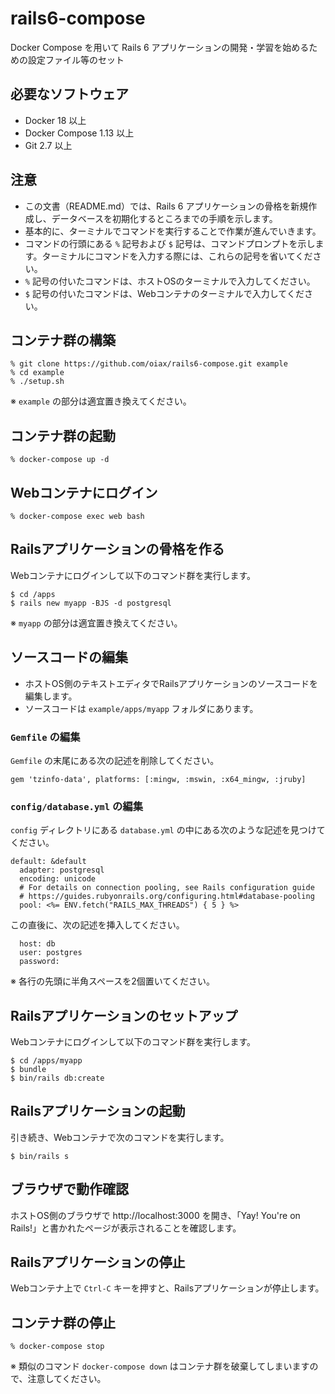 # rails6-compose

Docker Compose を用いて Rails 6 アプリケーションの開発・学習を始めるための設定ファイル等のセット

## 必要なソフトウェア

* Docker 18 以上
* Docker Compose 1.13 以上
* Git 2.7 以上

## 注意

* この文書（README.md）では、Rails 6 アプリケーションの骨格を新規作成し、データベースを初期化するところまでの手順を示します。
* 基本的に、ターミナルでコマンドを実行することで作業が進んでいきます。
* コマンドの行頭にある `%` 記号および `$` 記号は、コマンドプロンプトを示します。ターミナルにコマンドを入力する際には、これらの記号を省いてください。
* `%` 記号の付いたコマンドは、ホストOSのターミナルで入力してください。
* `$` 記号の付いたコマンドは、Webコンテナのターミナルで入力してください。

## コンテナ群の構築

```
% git clone https://github.com/oiax/rails6-compose.git example
% cd example
% ./setup.sh
```

※ `example` の部分は適宜置き換えてください。

## コンテナ群の起動

```
% docker-compose up -d
```

## Webコンテナにログイン

```
% docker-compose exec web bash
```

## Railsアプリケーションの骨格を作る

Webコンテナにログインして以下のコマンド群を実行します。

```
$ cd /apps
$ rails new myapp -BJS -d postgresql
```

※ `myapp` の部分は適宜置き換えてください。

## ソースコードの編集

* ホストOS側のテキストエディタでRailsアプリケーションのソースコードを編集します。
* ソースコードは `example/apps/myapp` フォルダにあります。

### `Gemfile` の編集

`Gemfile` の末尾にある次の記述を削除してください。

```
gem 'tzinfo-data', platforms: [:mingw, :mswin, :x64_mingw, :jruby]
```

### `config/database.yml` の編集

`config` ディレクトリにある `database.yml` の中にある次のような記述を見つけてください。

```
default: &default
  adapter: postgresql
  encoding: unicode
  # For details on connection pooling, see Rails configuration guide
  # https://guides.rubyonrails.org/configuring.html#database-pooling
  pool: <%= ENV.fetch("RAILS_MAX_THREADS") { 5 } %>
```

この直後に、次の記述を挿入してください。

```
  host: db
  user: postgres
  password:
```

※ 各行の先頭に半角スペースを2個置いてください。

## Railsアプリケーションのセットアップ

Webコンテナにログインして以下のコマンド群を実行します。

```
$ cd /apps/myapp
$ bundle
$ bin/rails db:create
```

## Railsアプリケーションの起動

引き続き、Webコンテナで次のコマンドを実行します。

```
$ bin/rails s
```

## ブラウザで動作確認

ホストOS側のブラウザで http://localhost:3000 を開き、「Yay! You're on Rails!」と書かれたページが表示されることを確認します。

## Railsアプリケーションの停止

Webコンテナ上で `Ctrl-C` キーを押すと、Railsアプリケーションが停止します。

## コンテナ群の停止

```
% docker-compose stop
```

※ 類似のコマンド `docker-compose down` はコンテナ群を破棄してしまいますので、注意してください。
